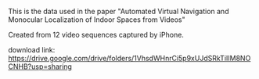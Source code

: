 This is the data used in the paper "Automated Virtual Navigation and Monocular Localization of Indoor Spaces from Videos"

Created from 12 video sequences captured by iPhone. 

download link: https://drive.google.com/drive/folders/1VhsdWHnrCi5p9xUJdSRkTiIIM8NOCNHB?usp=sharing
